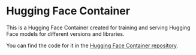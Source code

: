 # Hugging Face Container

This is a Hugging Face Container created for training and serving Hugging Face models for different versions and libraries. 

You can find the code for it in the [Hugging Face Container repository](https://github.com/philschmid/huggingface-container).